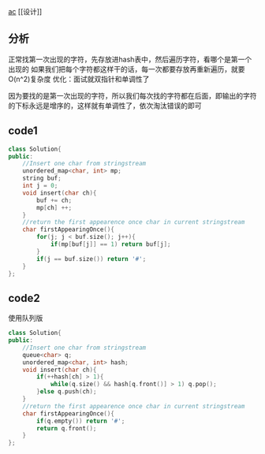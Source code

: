 [ac](https://www.acwing.com/problem/content/description/60/)
[[设计]]
## 分析
正常找第一次出现的字符，先存放进hash表中，然后遍历字符，看哪个是第一个出现的
如果我们把每个字符都这样干的话，每一次都要存放再重新遍历，就要O(n^2)复杂度
优化：面试就双指针和单调性了

因为要找的是第一次出现的字符，所以我们每次找的字符都在后面，即输出的字符的下标永远是增序的，这样就有单调性了，依次淘汰错误的即可
## code1
```c++
class Solution{
public:
    //Insert one char from stringstream
    unordered_map<char, int> mp;
    string buf;
    int j = 0;
    void insert(char ch){
        buf += ch;
        mp[ch] ++;
    }
    //return the first appearence once char in current stringstream
    char firstAppearingOnce(){
        for(j; j < buf.size(); j++){
            if(mp[buf[j]] == 1) return buf[j];
        }
        if(j == buf.size()) return '#';
    }
};
```
## code2
使用队列版
```c++
class Solution{
public:
    //Insert one char from stringstream
    queue<char> q;
    unordered_map<char, int> hash;
    void insert(char ch){
        if(++hash[ch] > 1){
            while(q.size() && hash[q.front()] > 1) q.pop();
        }else q.push(ch);
    }
    //return the first appearence once char in current stringstream
    char firstAppearingOnce(){
        if(q.empty()) return '#';
        return q.front();
    }
};
```